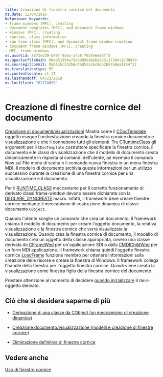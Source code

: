 ```yaml
---
title: Creazione di finestre cornice del documento
ms.date: 11/04/2016
helpviewer_keywords:
- frame windows [MFC], creating
- document templates [MFC], and document frame windows
- windows [MFC], creating
- runtime, class information
- run-time class [MFC], and document frame window creation
- document frame windows [MFC], creating
- MFC, frame windows
ms.assetid: 8671e239-b76f-4dea-afa8-7024e6e58ff5
ms.openlocfilehash: 66a951994a75cbd99debeb2c6511739411cdd470
ms.sourcegitcommit: 0ab61bc3d2b6cfbd52a16c6ab2b97a8ea1864f12
ms.translationtype: MT
ms.contentlocale: it-IT
ms.lasthandoff: 04/23/2019
ms.locfileid: "62174029"
---
```

# <a name="creating-document-frame-windows"></a>Creazione di finestre cornice del documento

[Creazione di documenti/visualizzazioni](../mfc/document-view-creation.md) Mostra come il [CDocTemplate](../mfc/reference/cdoctemplate-class.md) oggetto esegue l'orchestrazione creando la finestra cornice documento e visualizzazione e che li connettono tutti gli elementi. Tre [CRuntimeClass](../mfc/reference/cruntimeclass-structure.md) gli argomenti per il `CDocTemplate` costruttore specificare la finestra cornice, il documento e le classi di visualizzazione che il modello di documento creata dinamicamente in risposta ai comandi dell'utente, ad esempio il comando New sul File menu di scelta o il comando nuova finestra in un menu finestra MDI. Il modello di documento archivia queste informazioni per un utilizzo successivo durante la creazione di una finestra cornice per una visualizzazione e il documento.

Per il [RUNTIME_CLASS](../mfc/reference/run-time-object-model-services.md#runtime_class) meccanismo per il corretto funzionamento di derivato classi frame-window devono essere dichiarate con la [DECLARE_DYNCREATE](../mfc/reference/run-time-object-model-services.md#declare_dyncreate) macro. Infatti, il framework deve creare finestre cornice mediante il meccanismo di costruzione dinamica di classe documento `CObject`.

Quando l'utente sceglie un comando che crea un documento, il framework chiama il modello di documento per creare l'oggetto documento, la relativa visualizzazione e la finestra cornice che verrà visualizzata la visualizzazione. Quando crea la finestra cornice di documento, il modello di documento crea un oggetto della classe appropriata, ovvero una classe derivata da [CFrameWnd](../mfc/reference/cframewnd-class.md) per un'applicazione SDI o dalla [CMDIChildWnd](../mfc/reference/cmdichildwnd-class.md) per un form MDI applicazione. Il framework chiama quindi l'oggetto finestra cornice [LoadFrame](../mfc/reference/cframewnd-class.md#loadframe) funzione membro per ottenere informazioni sulla creazione delle risorse e creare la finestra di Windows. Il framework collega l'handle della finestra per l'oggetto finestra cornice. Quindi viene creata la visualizzazione come finestra figlio della finestra cornice del documento.

Prestare attenzione al momento di decidere [quando inizializzare](../mfc/when-to-initialize-cwnd-objects.md) il `CWnd`-oggetto derivato.

## <a name="what-do-you-want-to-know-more-about"></a>Ciò che si desidera saperne di più

- [Derivazione di una classe da CObject (un meccanismo di creazione dinamica)](../mfc/deriving-a-class-from-cobject.md)

- [Creazione documento/visualizzazione (modelli e creazione di finestre cornice)](../mfc/document-view-creation.md)

- [Eliminazione definitiva di finestre cornice](../mfc/destroying-frame-windows.md)

## <a name="see-also"></a>Vedere anche

[Uso di finestre cornice](../mfc/using-frame-windows.md)

